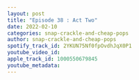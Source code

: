 ```yaml
---
layout: post
title: "Episode 38 : Act Two"
date: 2022-02-10
categories: snap-crackle-and-cheap-pops
author: snap-crackle-and-cheap-pops
spotify_track_id: 2YKUN75Nf0fpOvdhJqX0P1
youtube_video_id: 
apple_track_id: 1000550679845
youtube_metadata: 
---
```

